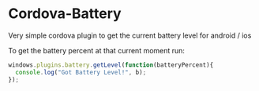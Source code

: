 # Cordova-Battery
Very simple cordova plugin to get the current battery level for android / ios


To get the battery percent at that current moment run:

````javascript
windows.plugins.battery.getLevel(function(batteryPercent){
  console.log("Got Battery Level!", b);
});
````

